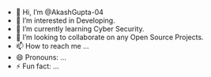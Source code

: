 - 👋 Hi, I’m @AkashGupta-04
- 👀 I’m interested in Developing.
- 🌱 I’m currently learning Cyber Security.
- 💞️ I’m looking to collaborate on any Open Source Projects.
- 📫 How to reach me ...
- 😄 Pronouns: ...
- ⚡ Fun fact: ...

<!---
AkashGupta-04/AkashGupta-04 is a ✨ special ✨ repository because its `README.md` (this file) appears on your GitHub profile.
You can click the Preview link to take a look at your changes.
--->
